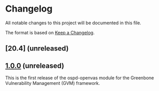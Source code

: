 # Changelog

All notable changes to this project will be documented in this file.

The format is based on [Keep a Changelog](https://keepachangelog.com/en/1.0.0/).

## [20.4] (unreleased)

## [1.0.0] (unreleased)

This is the first release of the ospd-openvas module for the Greenbone
Vulnerability Management (GVM) framework.

[1.0.0]: https://github.com/greenbone/ospd/compare/ospd-openvas-1.0...master

